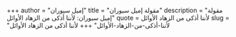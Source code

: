 +++
author = "إميل سيوران"
title = "مقولة إميل سيوران"
description = "مقولة إميل سيوران: لأننا أذكى من الزهاد الأوائل"
quote =  لأننا أذكى من الزهاد الأوائل
slug = "لأننا-أذكى-من-الزهاد-الأوائل"
+++
لأننا أذكى من الزهاد الأوائل

